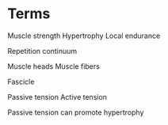 # Terms

Muscle strength
Hypertrophy
Local endurance

Repetition continuum

Muscle heads
Muscle fibers

Fascicle

Passive tension
Active tension

Passive tension can promote hypertrophy
